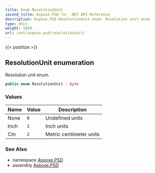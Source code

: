 ```yaml
---
title: Enum ResolutionUnit
second_title: Aspose.PSD for .NET API Reference
description: Aspose.PSD.ResolutionUnit enum. Resolution unit enum
type: docs
weight: 5820
url: /net/aspose.psd/resolutionunit/
---
```

{{< psd/tize >}}
## ResolutionUnit enumeration

Resolution unit enum.

```csharp
public enum ResolutionUnit : byte
```

### Values

| Name | Value | Description |
| --- | --- | --- |
| None | `0` | Undefined units |
| Inch | `1` | Inch units |
| Cm | `2` | Metric centimeter units |

### See Also

* namespace [Aspose.PSD](../../aspose.psd/)
* assembly [Aspose.PSD](../../)


